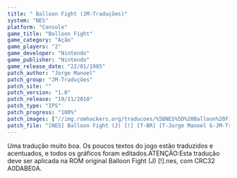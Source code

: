 ```yaml
---
title: " Balloon Fight (JM-Traduções)"
system: "NES"
platform: "Console"
game_title: "Balloon Fight"
game_category: "Ação"
game_players: "2"
game_developer: "Nintendo"
game_publisher: "Nintendo"
game_release_date: "22/01/1985"
patch_author: "Jorge Manoel"
patch_group: "JM-Traduções"
patch_site: ""
patch_version: "1.0"
patch_release: "19/11/2010"
patch_type: "IPS"
patch_progress: "100%"
patch_images: ["//img.romhackers.org/traducoes/%5BNES%5D%20Balloon%20Fight%20-%20JM-Tradu%C3%A7%C3%B5es%20-%201.png","//img.romhackers.org/traducoes/%5BNES%5D%20Balloon%20Fight%20-%20JM-Tradu%C3%A7%C3%B5es%20-%202.png","//img.romhackers.org/traducoes/%5BNES%5D%20Balloon%20Fight%20-%20JM-Tradu%C3%A7%C3%B5es%20-%203.png"]
patch_file: "[NES] Balloon Fight (J) [!] [T-BR] [T-Jorge Manoel G-JM-Traduções] [V-1.0 P-100% A-2010].zip"
---
```

Uma tradução muito boa. Os poucos textos do jogo estão traduzidos e acentuados, e todos os gráficos foram editados.ATENÇÃO:Esta tradução deve ser aplicada na ROM original Balloon Fight (J) [!].nes, com CRC32 A0DABE0A.